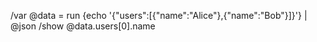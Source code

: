 /var @data = run {echo '{"users":[{"name":"Alice"},{"name":"Bob"}]}'} | @json
/show @data.users[0].name